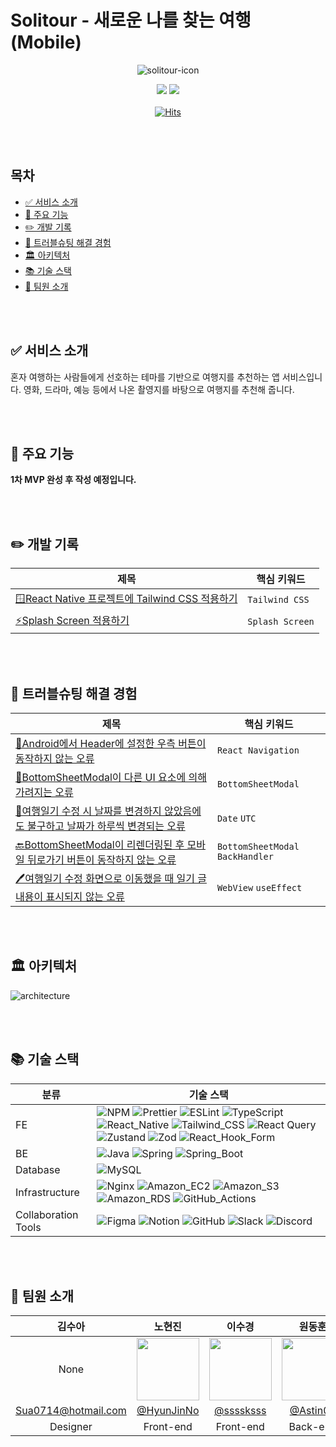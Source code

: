 <h1>Solitour - 새로운 나를 찾는 여행 (Mobile)</h1>

<div align="center">

![solitour-icon](https://github.com/user-attachments/assets/a426d674-90d8-4e57-b59b-ab73d1b48b28)

</div>

<div align="center">
   <a href="https://github.com/TripInfoWeb/solitour-mobile/wiki" target="_blank"><img src="https://img.shields.io/badge/GitHub%20Wiki-181717?logo=github&logoColor=white"></a>
   <a href="https://github.com/orgs/TripInfoWeb/projects/3" target="blank"><img src="https://img.shields.io/badge/🎯Backlog%20-02B78F?logo=none&logoColor=white"></a>
</div>

<br/>

<div align="center"

[![Hits](https://hits.seeyoufarm.com/api/count/incr/badge.svg?url=https%3A%2F%2Fgithub.com%2FTripInfoWeb%2Fsolitour-mobile&count_bg=%2379C83D&title_bg=%23555555&icon=&icon_color=%23E7E7E7&title=hits&edge_flat=false)](https://hits.seeyoufarm.com)

</div>

<br />
<br />

<h2>목차</h2>

- [✅ 서비스 소개](#-서비스-소개)
- [💾 주요 기능](#-주요-기능)
- [✏️ 개발 기록](#️-개발-기록)
- [🔑 트러블슈팅 해결 경험](#-트러블슈팅-해결-경험)
- [🏛️️ 아키텍처](#️️-아키텍처)
- [📚 기술 스택](#-기술-스택)
- [👤 팀원 소개](#-팀원-소개)

<br />
<br />

## ✅ 서비스 소개

혼자 여행하는 사람들에게 선호하는 테마를 기반으로 여행지를 추천하는 앱 서비스입니다. 영화, 드라마, 예능 등에서 나온 촬영지를 바탕으로 여행지를 추천해 줍니다.

<br />
<br />

## 💾 주요 기능

**1차 MVP 완성 후 작성 예정입니다.**

<br />
<br />

## ✏️ 개발 기록

| 제목                                                                                                                                                                                                                            | 핵심 키워드     |
| ------------------------------------------------------------------------------------------------------------------------------------------------------------------------------------------------------------------------------- | --------------- |
| [🪟React Native 프로젝트에 Tailwind CSS 적용하기](https://github.com/TripInfoWeb/solitour-mobile/wiki/%F0%9F%AA%9FReact-Native-%ED%94%84%EB%A1%9C%EC%A0%9D%ED%8A%B8%EC%97%90-Tailwind-CSS-%EC%A0%81%EC%9A%A9%ED%95%98%EA%B8%B0) | `Tailwind CSS`  |
| [⚡Splash Screen 적용하기](https://github.com/TripInfoWeb/solitour-mobile/wiki/%E2%9A%A1Splash-Screen-%EC%A0%81%EC%9A%A9%ED%95%98%EA%B8%B0)                                                                                     | `Splash Screen` |

<br />
<br />

## 🔑 트러블슈팅 해결 경험

| 제목                                                                                                                                                                                                                                                                                                                                                                                                                                                                                        | 핵심 키워드                      |
| ------------------------------------------------------------------------------------------------------------------------------------------------------------------------------------------------------------------------------------------------------------------------------------------------------------------------------------------------------------------------------------------------------------------------------------------------------------------------------------------- | -------------------------------- |
| [📱Android에서 Header에 설정한 우측 버튼이 동작하지 않는 오류](https://github.com/TripInfoWeb/solitour-mobile/wiki/%F0%9F%93%B1Android%EC%97%90%EC%84%9C-Header%EC%97%90-%EC%84%A4%EC%A0%95%ED%95%9C-%EC%9A%B0%EC%B8%A1-%EB%B2%84%ED%8A%BC%EC%9D%B4-%EB%8F%99%EC%9E%91%ED%95%98%EC%A7%80-%EC%95%8A%EB%8A%94-%EC%98%A4%EB%A5%98)                                                                                                                                                             | `React Navigation`               |
| [📱BottomSheetModal이 다른 UI 요소에 의해 가려지는 오류](https://github.com/TripInfoWeb/solitour-mobile/wiki/%F0%9F%93%B1BottomSheetModal%EC%9D%B4-%EB%8B%A4%EB%A5%B8-UI-%EC%9A%94%EC%86%8C%EC%97%90-%EC%9D%98%ED%95%B4-%EA%B0%80%EB%A0%A4%EC%A7%80%EB%8A%94-%EC%98%A4%EB%A5%98)                                                                                                                                                                                                            | `BottomSheetModal`               |
| [📅여행일기 수정 시 날짜를 변경하지 않았음에도 불구하고 날짜가 하루씩 변경되는 오류](https://github.com/TripInfoWeb/solitour-mobile/wiki/%F0%9F%93%85%EC%97%AC%ED%96%89%EC%9D%BC%EA%B8%B0-%EC%88%98%EC%A0%95-%EC%8B%9C-%EB%82%A0%EC%A7%9C%EB%A5%BC-%EB%B3%80%EA%B2%BD%ED%95%98%EC%A7%80-%EC%95%8A%EC%95%98%EC%9D%8C%EC%97%90%EB%8F%84-%EB%B6%88%EA%B5%AC%ED%95%98%EA%B3%A0-%EB%82%A0%EC%A7%9C%EA%B0%80-%ED%95%98%EB%A3%A8%EC%94%A9-%EB%B3%80%EA%B2%BD%EB%90%98%EB%8A%94-%EC%98%A4%EB%A5%98) | `Date` `UTC`                     |
| [🔙BottomSheetModal이 리렌더링된 후 모바일 뒤로가기 버튼이 동작하지 않는 오류](https://github.com/TripInfoWeb/solitour-mobile/wiki/%F0%9F%94%99BottomSheetModal%EC%9D%B4-%EB%A6%AC%EB%A0%8C%EB%8D%94%EB%A7%81%EB%90%9C-%ED%9B%84-%EB%AA%A8%EB%B0%94%EC%9D%BC-%EB%92%A4%EB%A1%9C%EA%B0%80%EA%B8%B0-%EB%B2%84%ED%8A%BC%EC%9D%B4-%EB%8F%99%EC%9E%91%ED%95%98%EC%A7%80-%EC%95%8A%EB%8A%94-%EC%98%A4%EB%A5%98)                                                                                   | `BottomSheetModal` `BackHandler` |
| [🖊️여행일기 수정 화면으로 이동했을 때 일기 글 내용이 표시되지 않는 오류](https://github.com/TripInfoWeb/solitour-mobile/wiki/%F0%9F%96%8A%EF%B8%8F%EC%97%AC%ED%96%89%EC%9D%BC%EA%B8%B0-%EC%88%98%EC%A0%95-%ED%99%94%EB%A9%B4%EC%9C%BC%EB%A1%9C-%EC%9D%B4%EB%8F%99%ED%96%88%EC%9D%84-%EB%95%8C-%EC%9D%BC%EA%B8%B0-%EA%B8%80-%EB%82%B4%EC%9A%A9%EC%9D%B4-%ED%91%9C%EC%8B%9C%EB%90%98%EC%A7%80-%EC%95%8A%EB%8A%94-%EC%98%A4%EB%A5%98)                                                          | `WebView` `useEffect`            |

<br />
<br />

## 🏛️️ 아키텍처

![architecture](https://github.com/user-attachments/assets/190b691c-a496-44d5-a057-cb65b05625b7)

<br />
<br />

## 📚 기술 스택

| 분류                | 기술 스택                                                                                                                                                                                                                                                                                                                                                                                                                                                                                                                                                                                                                                                                                                                                                                                                                                                                                                                                                       |
| ------------------- | --------------------------------------------------------------------------------------------------------------------------------------------------------------------------------------------------------------------------------------------------------------------------------------------------------------------------------------------------------------------------------------------------------------------------------------------------------------------------------------------------------------------------------------------------------------------------------------------------------------------------------------------------------------------------------------------------------------------------------------------------------------------------------------------------------------------------------------------------------------------------------------------------------------------------------------------------------------- |
| FE                  | ![NPM](https://img.shields.io/badge/NPM-%23CB3837.svg?logo=npm&logoColor=white) ![Prettier](https://img.shields.io/badge/-Prettier-F7B93E?logo=prettier&logoColor=white) ![ESLint](https://img.shields.io/badge/ESLint-4B32C3?logo=eslint&logoColor=white) ![TypeScript](https://img.shields.io/badge/TypeScript-3178C6?logo=TypeScript&logoColor=white) ![React_Native](https://img.shields.io/badge/React_Native-%2320232a.svg?logo=react&logoColor=%2361DAFB) ![Tailwind_CSS](https://img.shields.io/badge/Tailwind%20CSS-06B6D4?logo=tailwindcss&logoColor=white) ![React Query](https://img.shields.io/badge/-React%20Query-FF4154?logo=react%20query&logoColor=white) ![Zustand](https://img.shields.io/badge/Zustand-443E38?logo=react&logoColor=ffffff) ![Zod](https://img.shields.io/badge/-Zod-FF4154?logo=zod&logoColor=white) ![React_Hook_Form](https://img.shields.io/badge/React%20Hook%20Form-%23EC5990.svg?logo=reacthookform&logoColor=white) |
| BE                  | ![Java](https://img.shields.io/badge/Java-%23ED8B00.svg?logo=openjdk&logoColor=white) ![Spring](https://img.shields.io/badge/Spring-6DB33F?logo=Spring&logoColor=white) ![Spring_Boot](https://img.shields.io/badge/Spring%20Boot-6DB33F?logo=Spring%20Boot&logoColor=white)                                                                                                                                                                                                                                                                                                                                                                                                                                                                                                                                                                                                                                                                                    |
| Database            | ![MySQL](https://img.shields.io/badge/MySQL-4479A1?logo=mysql&logoColor=white)                                                                                                                                                                                                                                                                                                                                                                                                                                                                                                                                                                                                                                                                                                                                                                                                                                                                                  |
| Infrastructure      | ![Nginx](https://img.shields.io/badge/Nginx-%23009639.svg?logo=nginx&logoColor=white) ![Amazon_EC2](https://img.shields.io/badge/Amazon%20EC2-FF9900?logo=amazonec2&logoColor=white) ![Amazon_S3](https://img.shields.io/badge/Amazon%20S3-569A31?logo=Amazon%20S3&logoColor=white) ![Amazon_RDS](https://img.shields.io/badge/Amazon%20RDS-527FFF?logo=Amazon%20RDS&logoColor=white) ![GitHub_Actions](https://img.shields.io/badge/GitHub%20Actions-2088FF?logo=GitHub%20Actions&logoColor=white)                                                                                                                                                                                                                                                                                                                                                                                                                                                             |
| Collaboration Tools | ![Figma](https://img.shields.io/badge/Figma-%23F24E1E.svg?logo=figma&logoColor=white) ![Notion](https://img.shields.io/badge/-Notion-000000?logo=notion&logoColor=white) ![GitHub](https://img.shields.io/badge/-GitHub-181717?logo=github&logoColor=white) ![Slack](https://img.shields.io/badge/-Slack-4A154B?logo=slack&logoColor=white) ![Discord](https://img.shields.io/badge/Discord-5865F2?logo=Discord&logoColor=white)                                                                                                                                                                                                                                                                                                                                                                                                                                                                                                                                |

<br />
<br />

## 👤 팀원 소개

|       김수아        |                                 노현진                                 |                                이수경                                 |                                원동훈                                |                                 정재현                                 |
| :-----------------: | :--------------------------------------------------------------------: | :-------------------------------------------------------------------: | :------------------------------------------------------------------: | :--------------------------------------------------------------------: |
|        None         | <img src="https://github.com/HyunJinNo.png" width="100" height="100"/> | <img src="https://github.com/ssssksss.png" width="100" height="100"/> | <img src="https://github.com/Astin01.png" width="100" height="100"/> | <img src="https://github.com/hyeonjaez.png" width="100" height="100"/> |
| Sua0714@hotmail.com |               [@HyunJinNo](https://github.com/HyunJinNo)               |               [@ssssksss](https://github.com/ssssksss)                |                [@Astin01](https://github.com/Astin01)                |               [@hyeonjaez](https://github.com/hyeonjaez)               |
|      Designer       |                               Front-end                                |                               Front-end                               |                               Back-end                               |                                Back-end                                |
